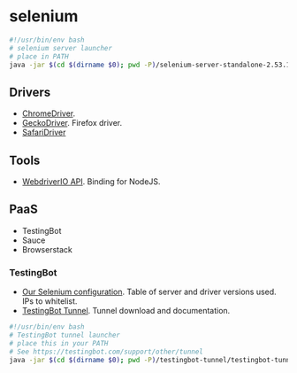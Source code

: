 selenium
========


```sh
#!/usr/bin/env bash
# selenium server launcher
# place in PATH
java -jar $(cd $(dirname $0); pwd -P)/selenium-server-standalone-2.53.1.jar
```

## Drivers

- [ChromeDriver](https://sites.google.com/a/chromium.org/chromedriver/downloads).
- [GeckoDriver](https://github.com/mozilla/geckodriver/releases). Firefox driver.
- [SafariDriver](http://www.seleniumhq.org/download/)

## Tools

- [WebdriverIO API](http://webdriver.io/api.html). Binding for NodeJS.

## PaaS

- TestingBot
- Sauce
- Browserstack

### TestingBot

- [Our Selenium configuration](https://testingbot.com/support/other/configuration). Table of server and driver versions used. IPs to whitelist.
- [TestingBot Tunnel](https://testingbot.com/support/other/tunnel). Tunnel download and documentation.

```sh
#!/usr/bin/env bash
# TestingBot tunnel launcher
# place this in your PATH
# See https://testingbot.com/support/other/tunnel
java -jar $(cd $(dirname $0); pwd -P)/testingbot-tunnel/testingbot-tunnel.jar $TB_KEY $TB_SECRET
```